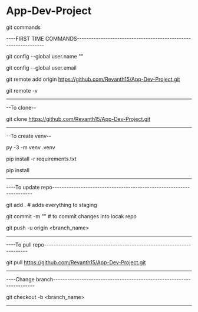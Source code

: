 # App-Dev-Project
git commands

----FIRST TIME COMMANDS----------------------------------------------------------------

git config --global user.name "<Your name>"

git config --global user.email <email>

git remote add origin https://github.com/Revanth15/App-Dev-Project.git

git remote -v
  
--------------


--To clone--

git clone https://github.com/Revanth15/App-Dev-Project.git
  
-----------------

--To create venv--

py -3 -m venv .venv

pip install -r requirements.txt 

pip install <your needed packages>

---------------------------------------------------------------------------------------



----To update repo---------------------------------------------------------------------

git add . # adds everything to staging

git commit -m "<insert your message>" # to commit changes into locak repo

git push -u origin <branch_name>
  
---------------------------------------------------------------------------------------

----To pull repo-----------------------------------------------------------------------

git pull https://github.com/Revanth15/App-Dev-Project.git

---------------------------------------------------------------------------------------

----Change branch----------------------------------------------------------------------

git checkout -b <branch_name>

---------------------------------------------------------------------------------------









